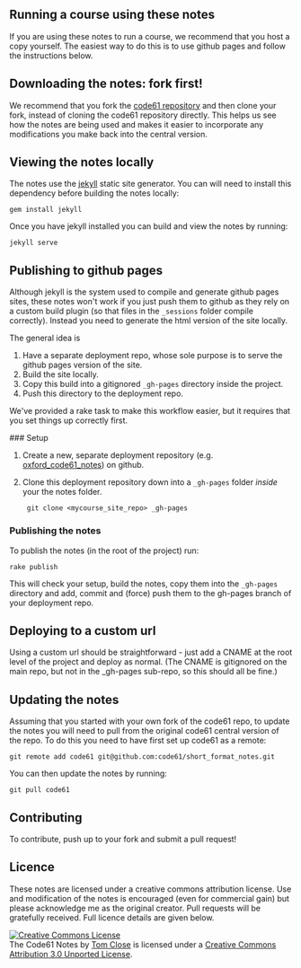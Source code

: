 ## Running a course using these notes

If you are using these notes to run a course, we recommend that you host a copy yourself. The easiest way to do this is to use github pages and follow the instructions below.

## Downloading the notes: fork first!

We recommend that you fork the [code61 repository](https://github.com/code61/short_format_notes) and then clone your fork, instead of cloning the code61 repository directly. This helps us see how the notes are being used and makes it easier to incorporate any modifications you make back into the central version.

## Viewing the notes locally

The notes use the [jekyll](http://jekyllrb.com/) static site generator. You can will need to install this dependency before building the notes locally:

    gem install jekyll

Once you have jekyll installed you can build and view the notes by running:

    jekyll serve

## Publishing to github pages

Although jekyll is the system used to compile and generate github pages sites, these notes won't work if you just push them to github as they rely on a custom build plugin (so that files in the `_sessions` folder compile correctly). Instead you need to generate the html version of the site locally.

The general idea is

1. Have a separate deployment repo, whose sole purpose is to serve the github pages version of the site.
2. Build the site locally.
3. Copy this build into a gitignored `_gh-pages` directory inside the project.
4. Push this directory to the deployment repo.

We've provided a rake task to make this workflow easier, but it requires that you set things up correctly first.

### Setup

1. Create a new, separate deployment repository (e.g. [oxford_code61_notes](https://github.com/tomclose/oxford_code61_notes)) on github.
2. Clone this deployment repository down into a `_gh-pages` folder *inside* your the notes folder.

        git clone <mycourse_site_repo> _gh-pages

### Publishing the notes

To publish the notes (in the root of the project) run:

    rake publish

This will check your setup, build the notes, copy them into the `_gh-pages` directory and add, commit and (force) push them to the gh-pages branch of your deployment repo.

## Deploying to a custom url

Using a custom url should be straightforward - just add a CNAME at the root level of the project and deploy as normal. (The CNAME is gitignored on the main repo, but not in the _gh-pages sub-repo, so this should all be fine.)

## Updating the notes

Assuming that you started with your own fork of the code61 repo, to update the notes you will need to pull from the original code61 central version of the repo. To do this you need to have first set up code61 as a remote:

    git remote add code61 git@github.com:code61/short_format_notes.git

You can then update the notes by running:

    git pull code61

## Contributing

To contribute, push up to your fork and submit a pull request!

## Licence

These notes are licensed under a creative commons attribution license. Use and modification of the notes is encouraged (even for commercial gain) but please acknowledge me as the original creator. Pull requests will be gratefully received. Full licence details are given below.

<a rel="license" href="http://creativecommons.org/licenses/by/3.0/deed.en_US"><img alt="Creative Commons License" style="border-width:0" src="http://i.creativecommons.org/l/by/3.0/88x31.png" /></a><br /><span xmlns:dct="http://purl.org/dc/terms/" property="dct:title">The Code61 Notes</span> by <a xmlns:cc="http://creativecommons.org/ns#" href="http://code61.org" property="cc:attributionName" rel="cc:attributionURL">Tom Close</a> is licensed under a <a rel="license" href="http://creativecommons.org/licenses/by/3.0/deed.en_US">Creative Commons Attribution 3.0 Unported License</a>.
